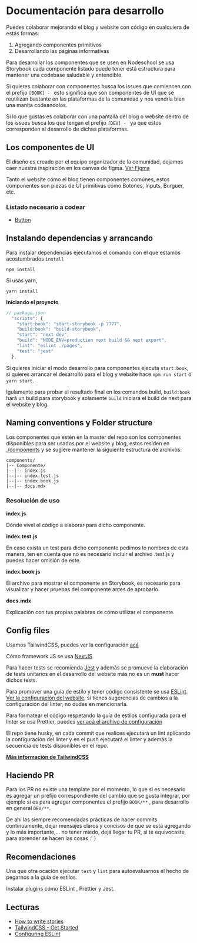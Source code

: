 # Documentación para desarrollo

Puedes colaborar mejorando el blog y website con código en cualquiera de estás formas:

1. Agregando componentes primitivos
2. Desarrollando las páginas informativas

Para desarrollar los componentes que se usen en Nodeschool se usa Storybook cada componente listado puede tener está estructura para mantener una codebase saludable y entendible.

Si quieres colaborar con componentes busca los issues que comiencen con el prefijo `[BOOK] - ` esto significa que son componentes de UI que se reutilizan bastante en las plataformas de la comunidad y nos vendría bien una manita codeandolos.

Si lo que gustas es colaborar con una pantalla del blog o website dentro de los issues busca los que tengan el prefijo `[DEV] - ` ya que estos corresponden al desarrollo de dichas plataformas.

## Los componentes de UI

El diseño es creado por el equipo organizador de la comunidad, dejamos caer nuestra inspiración en los canvas de figma. [Ver Figma](https://www.figma.com/file/0OwX2E9ex58fR1m0zEqRIR/NodeSchool-SM?node-id=891%3A6)

Tanto el website cómo el blog tienen componentes comúnes, estos cómponentes son piezas de UI primitivas cómo Botones, Inputs, Burguer, etc.

### Listado necesario a codear

- [Button](./Button.md)

## Instalando dependencias y arrancando

Para instalar dependencias ejecutamos el comando con el que estamos acostumbrados `install`

```
npm install
```

Si usas yarn,

```
yarn install
```

**Iniciando el proyecto**

```js
// package.json
  "scripts": {
    "start:book": "start-storybook -p 7777",
    "build:book": "build-storybook",
    "start": "next dev",
    "build": "NODE_ENV=production next build && next export",
    "lint": "eslint ./pages",
    "test": "jest"
  },
```

Si quieres iniciar el modo desarrollo para componentes ejecuta `start:book`, si quieres arrancar el desarrollo para el blog y website hace `npm run start` ó `yarn start`.

Igulamente para probar el resultado final en los comandos build, `build:book` hará un build para storybook y solamente `build` iniciará el build de next para el website y blog.

## Naming conventions y Folder structure

Los componentes que estén en la master del repo son los componentes disponibles para ser usados por el website y blog, estos residen en [./components](https://github.com/nodeschoolsm/website/tree/master/components) y se sugiere mantener la siguiente estructura de archivos:

```
components/
|-- Componente/
|--|-- index.js
|--|-- index.test.js
|--|-- index.book.js
|--|-- docs.mdx
```

### Resolución de uso

**index.js**

Dónde vivel el código a elaborar para dicho componente.

**index.test.js**

En caso exista un test para dicho componente pedimos lo nombres de esta manera, ten en cuenta que no es necesario incluir el archivo .test.js y puedes hacer omisión de este.

**index.book.js**

El archivo para mostrar el componente en Storybook, es necesario para visualizar y hacer pruebas del componente antes de aprobarlo.

**docs.mdx**

Explicación con tus propias palabras de cómo utilizar el componente.

## Config files

Usamos TailwindCSS, puedes ver la configuración [acá](https://github.com/nodeschoolsm/website/blob/master/tailwind.config.js)

Cómo framework JS se usa [NextJS](https://nextjs.org/)

Para hacer tests se recomienda [Jest](https://jestjs.io/) y además se promueve la elaboración de tests unitarios en el desarrollo del website más no es un **must** hacer dichos tests.

Para promover una guia de estilo y tener código consistente se usa [ESLint](https://eslint.org/). [Ver la configuración del website](https://github.com/nodeschoolsm/website/blob/master/.eslintrc.js), si tienes sugerencias de cambios a la configuración del linter, no dudes en mencionarla.

Para formatear el código respetando la guía de estilos configurada para el linter se usa Prettier, puedes [ver acá el archivo de configuración](https://github.com/nodeschoolsm/website/blob/master/.prettierrc)

El repo tiene husky, en cada commit que realices ejecutará un lint aplicando la configuración del linter y en el push ejecutará el linter y además la secuencia de tests disponibles en el repo.

**[Más información de TailwindCSS](https://github.com/nodeschoolsm/website/blob/master/docs/TailwindCSS.md)**

## Haciendo PR

Para los PR no existe una template por el momento, lo que si es necesario es agregar un prefijo correspondiente del cambio que se gusta integrar, por ejemplo si es para agregar componentes el prefijo `BOOK/**` , para desarrollo en general `DEV/**`.

De ahí las siempre recomendadas prácticas de hacer commits continuamente, dejar mensajes claros y concisos de que se está agregando y lo más importante,... no tener miedo, dejá llegar tu PR, si te equivocaste, para aprender se hacen las cosas :' )

## Recomendaciones

Una que otra ocación ejecutar `test` y `lint` para autoevaluarnos el hecho de pegarnos a la guía de estilos.

Instalar plugins cómo ESLint , Prettier y Jest.

## Lecturas

- [How to write stories](https://storybook.js.org/docs/react/writing-stories/introduction)
- [TailwindCSS - Get Started](https://tailwindcss.com/docs/installation)
- [Configuring ESLint](https://eslint.org/docs/2.13.1/user-guide/configuring)
